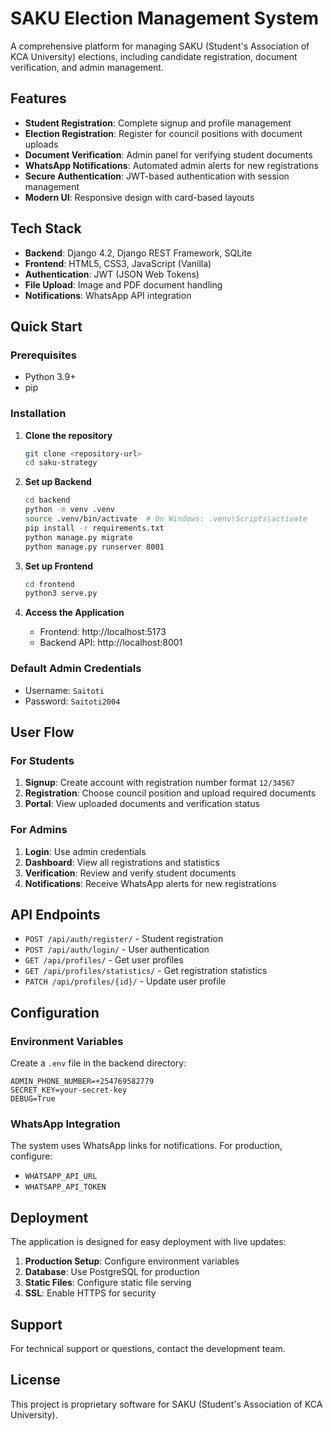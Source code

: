 # SAKU Election Management System

A comprehensive platform for managing SAKU (Student's Association of KCA University) elections, including candidate registration, document verification, and admin management.

## Features

- **Student Registration**: Complete signup and profile management
- **Election Registration**: Register for council positions with document uploads
- **Document Verification**: Admin panel for verifying student documents
- **WhatsApp Notifications**: Automated admin alerts for new registrations
- **Secure Authentication**: JWT-based authentication with session management
- **Modern UI**: Responsive design with card-based layouts

## Tech Stack

- **Backend**: Django 4.2, Django REST Framework, SQLite
- **Frontend**: HTML5, CSS3, JavaScript (Vanilla)
- **Authentication**: JWT (JSON Web Tokens)
- **File Upload**: Image and PDF document handling
- **Notifications**: WhatsApp API integration

## Quick Start

### Prerequisites
- Python 3.9+
- pip

### Installation

1. **Clone the repository**
   ```bash
   git clone <repository-url>
   cd saku-strategy
   ```

2. **Set up Backend**
   ```bash
   cd backend
   python -m venv .venv
   source .venv/bin/activate  # On Windows: .venv\Scripts\activate
   pip install -r requirements.txt
   python manage.py migrate
   python manage.py runserver 8001
   ```

3. **Set up Frontend**
   ```bash
   cd frontend
   python3 serve.py
   ```

4. **Access the Application**
   - Frontend: http://localhost:5173
   - Backend API: http://localhost:8001

### Default Admin Credentials
- Username: `Saitoti`
- Password: `Saitoti2004`

## User Flow

### For Students
1. **Signup**: Create account with registration number format `12/34567`
2. **Registration**: Choose council position and upload required documents
3. **Portal**: View uploaded documents and verification status

### For Admins
1. **Login**: Use admin credentials
2. **Dashboard**: View all registrations and statistics
3. **Verification**: Review and verify student documents
4. **Notifications**: Receive WhatsApp alerts for new registrations

## API Endpoints

- `POST /api/auth/register/` - Student registration
- `POST /api/auth/login/` - User authentication
- `GET /api/profiles/` - Get user profiles
- `GET /api/profiles/statistics/` - Get registration statistics
- `PATCH /api/profiles/{id}/` - Update user profile

## Configuration

### Environment Variables
Create a `.env` file in the backend directory:
```
ADMIN_PHONE_NUMBER=+254769582779
SECRET_KEY=your-secret-key
DEBUG=True
```

### WhatsApp Integration
The system uses WhatsApp links for notifications. For production, configure:
- `WHATSAPP_API_URL`
- `WHATSAPP_API_TOKEN`

## Deployment

The application is designed for easy deployment with live updates:

1. **Production Setup**: Configure environment variables
2. **Database**: Use PostgreSQL for production
3. **Static Files**: Configure static file serving
4. **SSL**: Enable HTTPS for security

## Support

For technical support or questions, contact the development team.

## License

This project is proprietary software for SAKU (Student's Association of KCA University).
